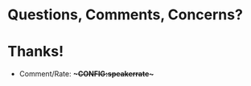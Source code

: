 <!SLIDE subsection>
# Questions, Comments, Concerns?

<!SLIDE subsection bullets>
# Thanks!

* Comment/Rate: **~~~CONFIG:speakerrate~~~**
